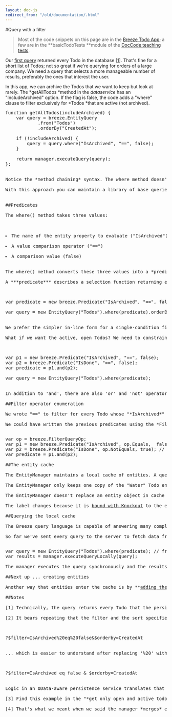 ```yaml
---
layout: doc-js
redirect_from: "/old/documentation/.html"
---
```

#Query with a filter

> Most of the code snippets on this page are in the <a href="/samples/todo">Breeze Todo App</a>; a few are in the **basicTodoTests **module of the <a href="/samples/doccode">DocCode teaching tests</a>.

Our <a href="/documentation/first-query-0">first query</a> returned every Todo in the database [<a href="#note 1">1</a>].  That's fine for a short list of Todos; not so great if we're querying for orders of a large company. We need a query that selects a more manageable number of results, preferably the ones that interest the user.

In this app, we can archive the Todos that we want to keep but look at rarely. The *<span class="codeword">getAllTodos</span> *method in the *dataservice* has an "IncludeArchived" option. If the flag is false, the code adds a "where" clause to filter exclusively for *Todos *that are active (not archived).


<pre class="brush:jscript;">
function getAllTodos(includeArchived) {
    var query = breeze.EntityQuery
            .from("Todos")
            .orderBy("CreatedAt");

    if (!includeArchived) {
        query = query.where("IsArchived", "==", false);
    }

    return manager.executeQuery(query);
};


Notice the *method chaining* syntax. The where method doesn't modify the original query; it extends a copy of the original and returns the copy.

With this approach you can maintain a library of base queries and mint new ones by extension as you need them. For example, the Todo app looks at the **Show archived** checkbox) to decide if it should add the where clause to the base query (unchecked) or not (checked).

<img alt="" src="/images/BreezeTodoShowArchivedSnapshot.jpg" />

##Predicates

The <span class="codeword">where()</span> method takes three values:


	<li value="NaN">The name of the entity property to evaluate ("IsArchived")
	<li value="NaN">A value comparison operator ("==")
	<li value="NaN">A comparison value (<span class="codeword">false</span>)


The <span class="codeword">where()</span> method converts these three values into a *predicate* for filtering the data ***on the server*** [<a href="#note 2">2</a>].

A ***predicate*** describes a selection function returning either *true* (keep it) or *false* (exclude it). We could write the predicate first and then use it in the where clause:


<pre class="brush:jscript;">
var predicate = new breeze.Predicate("IsArchived", "==", false);

var query = new EntityQuery("Todos").where(predicate).orderBy("CreatedAt");


We prefer the simpler in-line form for a single-condition filter. We need the predicate form when we filter on multiple criteria.

What if we want the active, open Todos? We need to constrain both the "IsArchived" and the "IsDone" properties. We can't create a new predicate that does both. But we can combine two predicates to do both [<a href="#note 3">3</a>]:


<pre class="brush:jscript;">
var p1 = new breeze.Predicate("IsArchived", "==", false);
var p2 = breeze.Predicate("IsDone", "==", false); 
var predicate = p1.and(p2);

var query = new EntityQuery("Todos").where(predicate);


In addition to 'and', there are also 'or' and 'not' operators for predicates. You can learn more about them in the API docs for <a href="/sites/all/apidocs/classes/Predicate.html">Predicates</a>.

##Filter operator enumeration

We wrote "==" to filter for every Todo whose "*IsArchived*" property equals *false.* Breeze supports a variety of other comparison operators, all of which can be expressed as strings. Maybe you feel queesy about magic strings such as "==". Breeze offers an alternative, a <a href="/sites/all/apidocs/classes/FilterQueryOp.html" target="_blank">FilterQueryOp </a>enumeration. Intellisense for that enumeration reveals the available comparison operators and can eliminate the spelling mistakes that lead to runtime JavaScript errors.

We could have written the previous predicates using the *FilterQueryOp *enumeration:

<pre class="brush:jscript;">
var op = breeze.FilterQueryOp;
var p1 = new breeze.Predicate("IsArchived", op.Equals,  false);
var p2 = breeze.Predicate("IsDone", op.NotEquals, true); // using NotEquals for variety
var predicate = p1.and(p2);

##The entity cache

The EntityManager maintains a local cache of entities. A query is one of the ways that entities enter its cache. The manager merges entity results into its cache after every successful query. If we query three times for the "Water" Todo, the manager merges it into its cache three times.

The EntityManager only keeps one copy of the "Water" Todo entity. It knows that the "Id" property is the TodoItem primary key. Therefore it can tell that the "Water" Todo is already in cache, even if someone changed its name to "Wine".

The EntityManager doesn't replace an entity object in cache after a query. That object stays right where it is. Instead, the manager updates the entity's property values in place from the data in the query results [<a href="#note 4">4</a>] and the HTML label on screen immediately changes to "Wine".

The label changes because it is <a href="/documentation/databinding-knockout">bound with Knockout</a> to the entity's "Description". "Description" is a Knockout observable property so any change to its value, whether made by the user or by Breeze, raises a *property changed* notification that updates all of its data bound screen controls.

##Querying the local cache

The Breeze query language is capable of answering many complex questions. Check out the <a href="/documentation/query-examples">query examples</a> for an inventory of possibilities.

So far we've sent every query to the server to fetch data from a far. You can query the cache in the same way using the same query language. In fact, you can use the same query:

<pre class="brush:jscript;">
var query = new EntityQuery("Todos").where(predicate); // from the example above
var results = manager.executeQueryLocally(query);

The manager executes the query synchronously and the results are available immediately (unlike executeQuery which is asynchronous and returns a promise)

##Next up ... creating entities

Another way that entities enter the cache is by **<a href="/documentation/add-new-entity">adding them directly</a>**.

##Notes

<a name="note 1"></a>[1] Technically, the query returns every Todo that the persistence service "Todos" method will supply. That service method might have logic to limit the number of Todos returned in a single request.

<a name="note 2"></a>[2] It bears repeating that the filter and the sort specified in the <span class="codeword">orderBy</span> are processed ***on the server***, not on the client. Breeze converts the query into an OData query string such as this one:


<pre class="brush:jscript;">
?$filter=IsArchived%20eq%20false&amp;$orderby=CreatedAt


... which is easier to understand after replacing '%20' with spaces.


<pre class="brush:jscript;">
?$filter=IsArchived eq false &amp; $orderby=CreatedAt


Logic in an OData-aware persistence service translates that syntax into a query form that the service understands. The Todo app persistence service translates it into a LINQ query; subsequent execution of the LINQ query causes the Entity Framework to compose and issue a SQL query. Thus the filtering and sorting takes place on the *data tier*, not in the service or client layers.

<a name="note 3"></a>[3] Find this example in the "*get only open and active todos*" test in the ***basicTodoTests*** module. All code presented in this topic appears in some form in the <a href="#_Beginning_Breeze:_the_1">sample tests</a>, usually in the *basicTodoTests* module.

<a name="note 4"></a>[4] That's what we meant when we said the manager *merges* entity results into the cache. A missing entity is inserted; an in-cache entity is updated ... unless that entity is in a change state. The manager will not update the current property values of an entity with a pending change; that's the default merge strategy. We're veering into a more advanced topic covered elsewhere.
